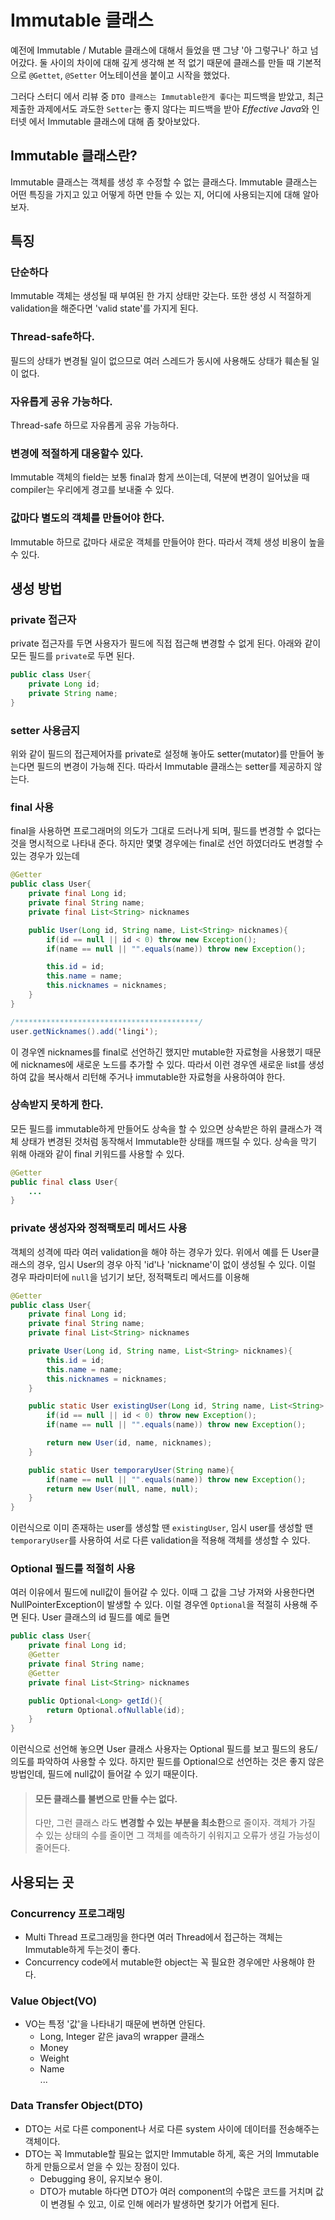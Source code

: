 # Immutable 클래스

예전에 Immutable / Mutable 클래스에 대해서 들었을 땐 그냥 '아 그렇구나' 하고 넘어갔다. 둘 사이의 차이에 대해 깊게 생각해 본 적 없기 때문에 클래스를 만들 때 기본적으로 `@Gettet`, `@Setter` 어노테이션을 붙이고 시작을 했었다. 

그러다 스터디 에서 리뷰 중 `DTO 클래스는 Immutable한게 좋다`는 피드백을 받았고, 최근 제출한 과제에서도 과도한 `Setter`는 좋지 않다는 피드백을 받아 *Effective Java*와 인터넷 에서 Immutable 클래스에 대해 좀 찾아보았다.

## Immutable 클래스란?
Immutable 클래스는 객체를 생성 후 수정할 수 없는 클래스다. Immutable 클래스는 어떤 특징을 가지고 있고 어떻게 하면 만들 수 있는 지, 어디에 사용되는지에 대해 알아보자. 

## 특징
### 단순하다
Immutable 객체는 생성될 때 부여된 한 가지 상태만 갖는다. 또한 생성 시 적절하게 validation을 해준다면 'valid state'를 가지게 된다.
### Thread-safe하다.
필드의 상태가 변경될 일이 없으므로 여러 스레드가 동시에 사용해도 상태가 훼손될 일이 없다.
### 자유롭게 공유 가능하다.
Thread-safe 하므로 자유롭게 공유 가능하다.
### 변경에 적절하게 대응할수 있다.
Immutable 객체의 field는 보통 final과 함게 쓰이는데, 덕분에 변경이 일어났을 때 compiler는 우리에게 경고를 보내줄 수 있다.
### 값마다 별도의 객체를 만들어야 한다.
Immutable 하므로 값마다 새로운 객체를 만들어야 한다. 따라서 객체 생성 비용이 높을 수 있다.

## 생성 방법
### private 접근자
private 접근자를 두면 사용자가 필드에 직접 접근해 변경할 수 없게 된다.
아래와 같이 모든 필드를 `private`로 두면 된다.
```java
public class User{
    private Long id;
    private String name;
}
```
### setter 사용금지
위와 같이 필드의 접근제어자를 private로 설정해 놓아도 setter(mutator)를 만들어 놓는다면 필드의 변경이 가능해 진다. 따라서 Immutable 클래스는 setter를 제공하지 않는다.
### final 사용
final을 사용하면 프로그래머의 의도가 그대로 드러나게 되며, 필드를 변경할 수 없다는 것을 명시적으로 나타내 준다. 하지만 몇몇 경우에는 final로 선언 하였더라도 변경할 수 있는 경우가 있는데
```java
@Getter
public class User{
    private final Long id;
    private final String name;
    private final List<String> nicknames

    public User(Long id, String name, List<String> nicknames){
        if(id == null || id < 0) throw new Exception();
        if(name == null || "".equals(name)) throw new Exception();

        this.id = id;
        this.name = name;
        this.nicknames = nicknames;
    }
}

/*****************************************/
user.getNicknames().add('lingi');
```
이 경우엔 nicknames를 final로 선언하긴 했지만 mutable한 자료형을 사용했기 때문에 nicknames에 새로운 노드를 추가할 수 있다. 따라서 이런 경우엔 새로운 list를 생성하여 값을 복사해서 리턴해 주거나 immutable한 자료형을 사용하여야 한다.
### 상속받지 못하게 한다.
모든 필드를 immutable하게 만들어도 상속을 할 수 있으면 상속받은 하위 클래스가 객체 상태가 변경된 것처럼 동작해서 Immutable한 상태를 깨뜨릴 수 있다. 상속을 막기 위해 아래와 같이 final 키워드를 사용할 수 있다.
```java
@Getter
public final class User{
    ...
}
```
### private 생성자와 정적팩토리 메서드 사용
객체의 성격에 따라 여러 validation을 해야 하는 경우가 있다. 위에서 예를 든 User클래스의 경우, 임시 User의 경우 아직 'id'나 'nickname'이 없이 생성될 수 있다. 이럴 경우 파라미터에 `null`을 넘기기 보단, 정적팩토리 메서드를 이용해 
```java
@Getter
public class User{
    private final Long id;
    private final String name;
    private final List<String> nicknames

    private User(Long id, String name, List<String> nicknames){
        this.id = id;
        this.name = name;
        this.nicknames = nicknames;
    }

    public static User existingUser(Long id, String name, List<String> nicknames){
        if(id == null || id < 0) throw new Exception();
        if(name == null || "".equals(name)) throw new Exception();

        return new User(id, name, nicknames);
    }

    public static User temporaryUser(String name){
        if(name == null || "".equals(name)) throw new Exception();
        return new User(null, name, null);
    }
}
```
이런식으로 이미 존재하는 user를 생성할 땐 `existingUser`, 임시 user를 생성할 땐 `temporaryUser`를 사용하여 서로 다른 validation을 적용해 객체를 생성할 수 있다.
### Optional 필드를 적절히 사용
여러 이유에서 필드에 null값이 들어갈 수 있다. 이때 그 값을 그냥 가져와 사용한다면 NullPointerException이 발생할 수 있다. 이럴 경우엔 `Optional`을 적절히 사용해 주면 된다. User 클래스의 id 필드를 예로 들면
```java
public class User{
    private final Long id;
    @Getter
    private final String name;
    @Getter
    private final List<String> nicknames

    public Optional<Long> getId(){
        return Optional.ofNullable(id);
    }
}
```
이런식으로 선언해 놓으면 User 클래스 사용자는 Optional 필드를 보고 필드의 용도/의도를 파악하여 사용할 수 있다. 하지만 필드를 Optional으로 선언하는 것은 좋지 않은 방법인데, 필드에 null값이 들어갈 수 있기 때문이다.

> #### 모든 클래스를 불변으로 만들 수는 없다.
> 다만, 그런 클래스 라도 **변경할 수 있는 부분을 최소한**으로 줄이자. 객체가 가질 수 있는 상태의 수를 줄이면 그 객체를 예측하기 쉬워지고 오류가 생길 가능성이 줄어든다.

## 사용되는 곳
### Concurrency 프로그래밍
* Multi Thread 프로그래밍을 한다면 여러 Thread에서 접근하는 객체는 Immutable하게 두는것이 좋다.
* Concurrency code에서 mutable한 object는 꼭 필요한 경우에만 사용해야 한다.
### Value Object(VO)
* VO는 특정 '값'을 나타내기 때문에 변하면 안된다.
    * Long, Integer 같은 java의 wrapper 클래스
    * Money
    * Weight
    * Name\
    ...
### Data Transfer Object(DTO)
* DTO는 서로 다른 component나 서로 다른 system 사이에 데이터를 전송해주는 객체이다.
* DTO는 꼭 Immutable할 필요는 없지만 Immutable 하게, 혹은 거의 Immutable하게 만듦으로서 얻을 수 있는 장점이 있다.
    * Debugging 용이, 유지보수 용이.
    * DTO가 mutable 하다면 DTO가 여러 component의 수많은 코드를 거치며 값이 변경될 수 있고, 이로 인해 에러가 발생하면 찾기가 어렵게 된다.